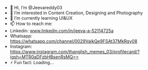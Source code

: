 - 👋 Hi, I’m @Jeevareddy03
- 👀 I’m interested in Content Creation, Designing and Photography
- 🌱 I’m currently learning UI&UX 
- 📫 How to reach me:
-    Linkedin: www.linkedin.com/in/jeeva-a-52114725a
-    Whatsapp: https://whatsapp.com/channel/0029VaikQe9FSAt37MkRgy08
-    Instagram: https://www.instagram.com/thanglish_memes_03/profilecard/?igsh=MTR0aDFzbHBsenRsMQ==
- ⚡ Fun fact: Loading...

